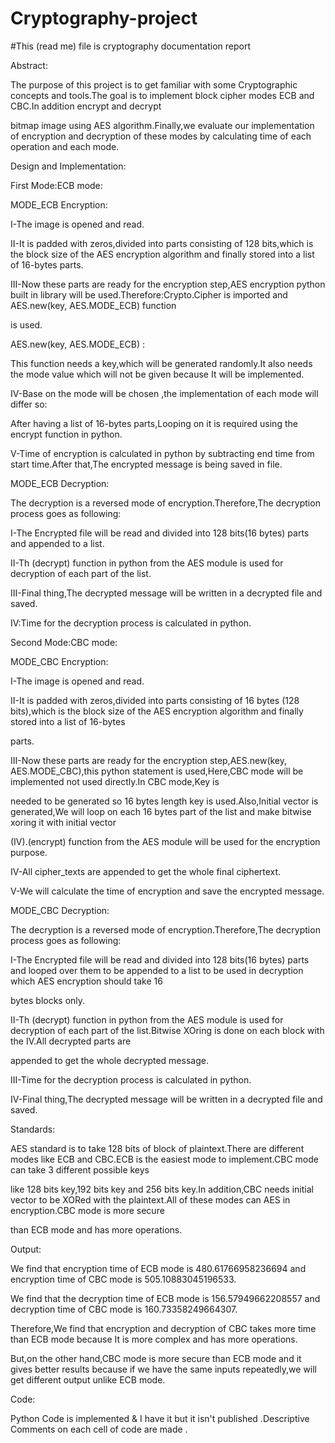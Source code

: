 # Cryptography-project
#This (read me) file is cryptography documentation report 

Abstract:

The purpose of this project is to get familiar with some Cryptographic concepts and tools.The goal is to implement block cipher modes ECB and CBC.In addition encrypt and decrypt 

bitmap image using AES algorithm.Finally,we evaluate our implementation of encryption and decryption of these modes by calculating time of each operation and each mode.

Design and Implementation:

First Mode:ECB mode:

MODE_ECB Encryption:

I-The image is opened and read.

II-It is padded with zeros,divided into parts consisting of 128 bits,which is the block size of the AES encryption algorithm and finally stored into a list of 16-bytes parts.

III-Now these parts are ready for the encryption step,AES encryption python built in library will be used.Therefore:Crypto.Cipher is imported and AES.new(key, AES.MODE_ECB) function

is used.

AES.new(key, AES.MODE_ECB) :

This function needs a key,which will be generated randomly.It also needs the mode value which will not be given because It will be implemented.

IV-Base on the mode will be chosen ,the implementation of each mode will differ so:

After having a list of 16-bytes parts,Looping on it is required using the encrypt function in python.

V-Time of encryption is calculated in python by subtracting end time from start time.After that,The encrypted message is being saved in file.

MODE_ECB Decryption:

The decryption is a reversed mode of encryption.Therefore,The decryption process goes as following:

I-The Encrypted file will be read and divided into 128 bits(16 bytes) parts and appended to a list.

II-Th (decrypt) function in python from the AES module is used for decryption of each part of the list.

III-Final thing,The decrypted message will be written in a decrypted file and saved.

IV:Time for the decryption process is calculated in python.


Second Mode:CBC mode:

MODE_CBC Encryption:

I-The image is opened and read.

II-It is padded with zeros,divided into parts consisting of 16 bytes (128 bits),which is the block size of the AES encryption algorithm and finally stored into a list of 16-bytes

parts.

III-Now these parts are ready for the encryption step,AES.new(key, AES.MODE_CBC),this python statement is used,Here,CBC mode will be implemented not used directly.In CBC mode,Key is

needed to be generated so 16 bytes length key is used.Also,Initial vector is generated,We will loop on each 16 bytes part of the list and make bitwise xoring it with initial vector

(IV).(encrypt) function from the AES module will be used for the encryption purpose.

IV-All cipher_texts are appended to get the whole final ciphertext.

V-We will calculate the time of encryption and save the encrypted message.

MODE_CBC Decryption:

The decryption is a reversed mode of encryption.Therefore,The decryption process goes as following:

I-The Encrypted file will be read and divided into 128 bits(16 bytes) parts and looped over them to be appended to a list to be used in decryption which AES encryption should take 16

bytes blocks only.

II-Th (decrypt) function in python from the AES module is used for decryption of each part of the list.Bitwise XOring is done on each block with the IV.All decrypted parts are 

appended to get the whole decrypted message.

III-Time for the decryption process is calculated in python.

IV-Final thing,The decrypted message will be written in a decrypted file and saved.



Standards:

AES standard is to take 128 bits of block of plaintext.There are different modes like ECB and CBC.ECB is the easiest mode to implement.CBC mode can take 3 different possible keys

like 128 bits key,192  bits key and 256 bits key.In addition,CBC needs initial vector to be XORed with the plaintext.All of these modes can AES in encryption.CBC mode is more secure

than ECB mode and has more operations.

Output:

We find that encryption time of ECB mode is 480.61766958236694 and encryption time of CBC mode is 505.10883045196533.

We find that the decryption time of ECB mode is 156.57949662208557 and decryption time of CBC mode is 160.73358249664307. 

Therefore,We find that encryption and decryption of CBC takes more time than ECB mode because It is more complex and has more operations.

But,on the other hand,CBC mode is more secure than ECB mode and it gives better results because if we have the same inputs repeatedly,we will get different output unlike ECB mode.

Code:

Python Code is implemented & I have it but it isn't published .Descriptive Comments on each cell of code are made .
